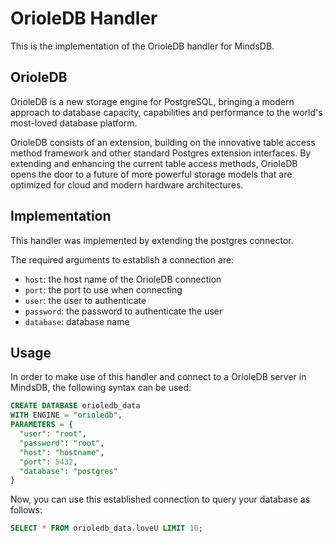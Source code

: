 # OrioleDB Handler

This is the implementation of the OrioleDB handler for MindsDB.

## OrioleDB

OrioleDB is a new storage engine for PostgreSQL, bringing a modern approach to database capacity, capabilities and performance to the world's most-loved database platform.

OrioleDB consists of an extension, building on the innovative table access method framework and other standard Postgres extension interfaces. By extending and enhancing the current table access methods, OrioleDB opens the door to a future of more powerful storage models that are optimized for cloud and modern hardware architectures.

## Implementation

This handler was implemented by extending the postgres connector.

The required arguments to establish a connection are:

- `host`: the host name of the OrioleDB connection
- `port`: the port to use when connecting
- `user`: the user to authenticate
- `password`: the password to authenticate the user
- `database`: database name

## Usage

In order to make use of this handler and connect to a OrioleDB server in MindsDB, the following syntax can be used:

```sql
CREATE DATABASE orioledb_data
WITH ENGINE = "orioledb",
PARAMETERS = {
  "user": "root",
  "password": "root",
  "host": "hostname",
  "port": 5432,
  "database": "postgres"
}
```

Now, you can use this established connection to query your database as follows:

```sql
SELECT * FROM orioledb_data.loveU LIMIT 10;
```
